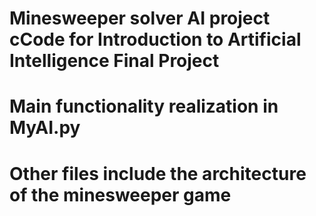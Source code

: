 # Minesweeper solver AI project cCode for Introduction to Artificial Intelligence Final Project
# Main functionality realization in MyAI.py
# Other files include the architecture of the minesweeper game
